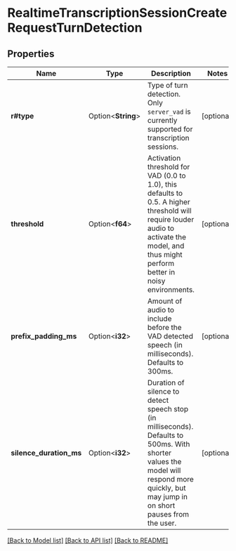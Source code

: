 # RealtimeTranscriptionSessionCreateRequestTurnDetection

## Properties

Name | Type | Description | Notes
------------ | ------------- | ------------- | -------------
**r#type** | Option<**String**> | Type of turn detection. Only `server_vad` is currently supported for transcription sessions.  | [optional]
**threshold** | Option<**f64**> | Activation threshold for VAD (0.0 to 1.0), this defaults to 0.5. A higher threshold will require louder audio to activate the model, and thus might perform better in noisy environments.  | [optional]
**prefix_padding_ms** | Option<**i32**> | Amount of audio to include before the VAD detected speech (in milliseconds). Defaults to 300ms.  | [optional]
**silence_duration_ms** | Option<**i32**> | Duration of silence to detect speech stop (in milliseconds). Defaults to 500ms. With shorter values the model will respond more quickly, but may jump in on short pauses from the user.  | [optional]

[[Back to Model list]](../README.md#documentation-for-models) [[Back to API list]](../README.md#documentation-for-api-endpoints) [[Back to README]](../README.md)


